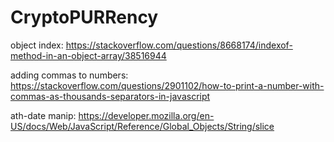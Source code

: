 # CryptoPURRency


object index:
https://stackoverflow.com/questions/8668174/indexof-method-in-an-object-array/38516944

adding commas to numbers:
https://stackoverflow.com/questions/2901102/how-to-print-a-number-with-commas-as-thousands-separators-in-javascript

ath-date manip:
https://developer.mozilla.org/en-US/docs/Web/JavaScript/Reference/Global_Objects/String/slice

